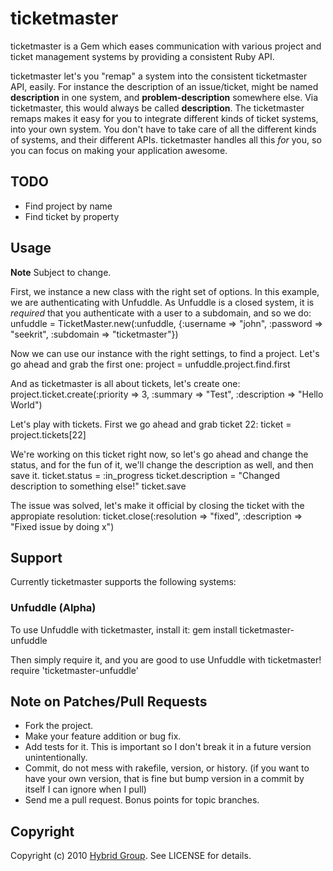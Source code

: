 # ticketmaster

ticketmaster is a Gem which eases communication with various project and ticket management systems by providing a consistent Ruby API.

ticketmaster let's you "remap" a system into the consistent ticketmaster API, easily. For instance the description of an issue/ticket, might be named **description** in one system, and **problem-description** somewhere else. Via ticketmaster, this would always be called **description**. The ticketmaster remaps makes it easy for you to integrate different kinds of ticket systems, into your own system. You don't have to take care of all the different kinds of systems, and their different APIs. ticketmaster handles all this *for* you, so you can focus on making your application awesome.

## TODO

* Find project by name
* Find ticket by property

## Usage

**Note** Subject to change.

First, we instance a new class with the right set of options. In this example, we are authenticating with Unfuddle. As Unfuddle is a closed system, it is *required* that you authenticate with a user to a subdomain, and so we do:
    unfuddle = TicketMaster.new(:unfuddle, {:username => "john", :password => "seekrit", :subdomain => "ticketmaster"})

Now we can use our instance with the right settings, to find a project. Let's go ahead and grab the first one:
    project = unfuddle.project.find.first

And as ticketmaster is all about tickets, let's create one:
    project.ticket.create(:priority => 3, :summary => "Test", :description => "Hello World")

Let's play with tickets. First we go ahead and grab ticket 22:
    ticket = project.tickets[22]

We're working on this ticket right now, so let's go ahead and change the status, and for the fun of it, we'll change the description as well, and then save it.
    ticket.status = :in_progress
    ticket.description = "Changed description to something else!"
    ticket.save

The issue was solved, let's make it official by closing the ticket with the appropiate resolution:
    ticket.close(:resolution => "fixed", :description => "Fixed issue by doing x")

## Support

Currently ticketmaster supports the following systems:

### Unfuddle (Alpha)

To use Unfuddle with ticketmaster, install it:
    gem install ticketmaster-unfuddle

Then simply require it, and you are good to use Unfuddle with ticketmaster!
    require 'ticketmaster-unfuddle'

## Note on Patches/Pull Requests
 
* Fork the project.
* Make your feature addition or bug fix.
* Add tests for it. This is important so I don't break it in a
  future version unintentionally.
* Commit, do not mess with rakefile, version, or history.
  (if you want to have your own version, that is fine but bump version in a commit by itself I can ignore when I pull)
* Send me a pull request. Bonus points for topic branches.

## Copyright

Copyright (c) 2010 [Hybrid Group](http://hybridgroup.com). See LICENSE for details.
